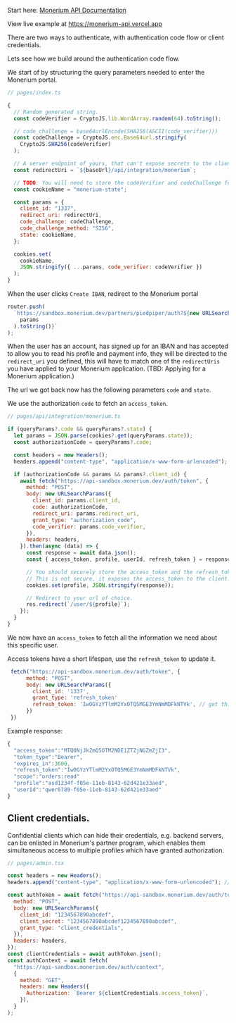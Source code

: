 Start here: [Monerium API Documentation](https://monerium.dev/docs/api)

View live example at https://monerium-api.vercel.app

There are two ways to authenticate, with authentication code flow or client credentials.

Lets see how we build around the authentication code flow.

We start of by structuring the query parameters needed to enter the Monerium portal.

```js
// pages/index.ts

{
  // Random generated string.
  const codeVerifier = CryptoJS.lib.WordArray.random(64).toString();

  // code_challenge = base64urlEncode(SHA256(ASCII(code_verifier)))
  const codeChallenge = CryptoJS.enc.Base64url.stringify(
    CryptoJS.SHA256(codeVerifier)
  );

  // A server endpoint of yours, that can't expose secrets to the client.
  const redirectUri = `${baseUrl}/api/integration/monerium`;

  // TODO: You will need to store the codeVerifier and codeChallenge for later.
  const cookieName = "monerium-state";

  const params = {
    client_id: "1337",
    redirect_uri: redirectUri,
    code_challenge: codeChallenge,
    code_challenge_method: "S256",
    state: cookieName,
  };

  cookies.set(
    cookieName,
    JSON.stringify({ ...params, code_verifier: codeVerifier })
  );
}
```

When the user clicks `Create IBAN`, redirect to the Monerium portal

```js
router.push(
  `https://sandbox.monerium.dev/partners/piedpiper/auth?${new URLSearchParams(
    params
  ).toString()}`
);
```

When the user has an account, has signed up for an IBAN and has accepted to allow you to read his profile and payment info, they will be directed to the `redirect_uri` you defined, this will have to match one of the `redirectUris` you have applied to your Monerium application. (TBD: Applying for a Monerium application.)

The url we got back now has the following parameters `code` and `state`.

We use the authorization `code` to fetch an `access_token`.

```js
// pages/api/integration/monerium.ts

if (queryParams?.code && queryParams?.state) {
  let params = JSON.parse(cookies?.get(queryParams.state));
  const authorizationCode = queryParams?.code;

  const headers = new Headers();
  headers.append("content-type", "application/x-www-form-urlencoded"); // Required.

  if (authorizationCode && params && params?.client_id) {
    await fetch("https://api-sandbox.monerium.dev/auth/token", {
      method: "POST",
      body: new URLSearchParams({
        client_id: params.client_id,
        code: authorizationCode,
        redirect_uri: params.redirect_uri,
        grant_type: "authorization_code",
        code_verifier: params.code_verifier,
      }),
      headers: headers,
    }).then(async (data) => {
      const response = await data.json();
      const { access_token, profile, userId, refresh_token } = response;

      // You should securely store the access_token and the refresh_token
      // This is not secure, it exposes the access_token to the client:
      cookies.set(profile, JSON.stringify(response));

      // Redirect to your url of choice.
      res.redirect(`/user/${profile}`);
    });
  }
}
```

We now have an `access_token` to fetch all the information we need about this specific user.

Access tokens have a short lifespan, use the `refresh_token` to update it.

```js
 fetch("https://api-sandbox.monerium.dev/auth/token", {
      method: "POST",
      body: new URLSearchParams({
        client_id: '1337',
        grant_type: 'refresh_token'
        refresh_token: 'IwOGYzYTlmM2YxOTQ5MGE3YmNmMDFkNTVk', // get this from your database
      })
 })
```

Example response:

```js
{
  "access_token":"MTQ0NjJkZmQ5OTM2NDE1ZTZjNGZmZjI3",
  "token_type":"Bearer",
  "expires_in":3600,
  "refresh_token":"IwOGYzYTlmM2YxOTQ5MGE3YmNmMDFkNTVk",
  "scope":"orders:read"
  "profile":"asd1234f-f05e-11eb-8143-62d421e33aed",
  "userId":"qwer6789-f05e-11eb-8143-62d421e33aed"
}
```

## Client credentials.

Confidential clients which can hide their credentials, e.g. backend servers, can be enlisted in Monerium's partner program, which enables them simultaneous access to multiple profiles which have granted authorization.

```js
// pages/admin.tsx

const headers = new Headers();
headers.append("content-type", "application/x-www-form-urlencoded"); // Required

const authToken = await fetch("https://api-sandbox.monerium.dev/auth/token", {
  method: "POST",
  body: new URLSearchParams({
    client_id: "1234567890abcdef",
    client_secret: "1234567890abcdef1234567890abcdef",
    grant_type: "client_credentials",
  }),
  headers: headers,
});
const clientCredentials = await authToken.json();
const authContext = await fetch(
  "https://api-sandbox.monerium.dev/auth/context",
  {
    method: "GET",
    headers: new Headers({
      Authorization: `Bearer ${clientCredentials.access_token}`,
    }),
  }
);
```
